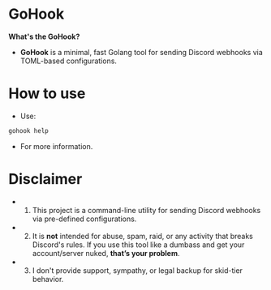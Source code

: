 # GoHook
**What's the GoHook?**
* **GoHook** is a minimal, fast Golang tool for sending Discord webhooks via TOML-based configurations.

# How to use
* Use:
```bash
gohook help
```
* For more information.

# Disclaimer
* 1. This project is a command-line utility for sending Discord webhooks via pre-defined configurations.
* 2. It is **not** intended for abuse, spam, raid, or any activity that breaks Discord's rules.
If you use this tool like a dumbass and get your account/server nuked, **that’s your problem**.
* 3. I don't provide support, sympathy, or legal backup for skid-tier behavior.